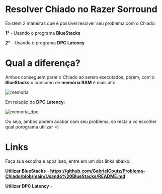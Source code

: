 # Resolver Chiado no Razer Sorround

Existem 2 maneiras que é possível resolver seu problema com o Chiado:

**1°** - Usando o programa **BlueStacks**

**2°** - Usando o programa **DPC Latency**

# Qual a diferença?

Ambos conseguem parar o Chiado ao serem executados, porém, com o **BlueStacks** o consumo de **memória RAM** é mais alto:

![memoria](Imagens/)

Em relação do **DPC Latency**:

![memoria_dpc](Imagens/)

Ou seja, ambos podem acabar com seu problema, só resta a vc escolher qual porograma utilizar =)

# Links
Faça sua escolha e após isso, entre em um dos links abaixo:

**Utilizar BlueStacks** - **<https://github.com/GabrielCoutz/Problema-Chiado/blob/main/Usando%20BlueStacks/README.md>**

**Utilizar DPC Latency** - <teste>
